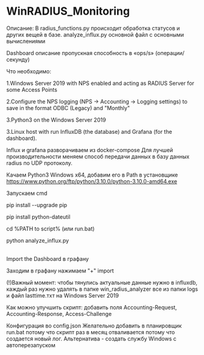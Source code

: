 # WinRADIUS_Monitoring

Описание:
В radius_functions.py происходит обработка статусов и других вещей в базе.
analyze_influx.py основной файл с основными вычислениями

Dashboard описание
пропускная способность в «ops/s» (операции/секунду) 

Что необходимо:

1.Windows Server 2019 with NPS enabled and acting as RADIUS Server for some Access Points

2.Configure the NPS logging (NPS -> Accounting -> Logging settings) to save in the format ODBC (Legacy) and "Monthly"

3.Python3 on the Windows Server 2019 

3.Linux host with run InfluxDB (the database) and Grafana (for the dashboard).


Influx и grafana разворачиваем из docker-compose
Для лучшей производительности меняем способ передачи данных в базу данных radius по UDP протоколу. 
 

Качаем Python3 Windows x64, добавим его в Path в установщике
https://www.python.org/ftp/python/3.10.0/python-3.10.0-amd64.exe


Запускаем cmd

pip install --upgrade pip

pip install python-dateutil


cd %PATH to script% (или run.bat)

python analyze_influx.py


<br>
Import the Dashboard в графану

Заходим в графану нажимаем "+" import

(!)Важный момент: чтобы тянулись актуальные данные нужно в influxdb, каждый раз нужно удалять в папке win_radius_analyzer все из папки logs и файл lasttime.тхт на Windows Server 2019



Как можно улучшить скрипт:
добавить поля Accounting-Request, Accounting-Response, Access-Challenge

Конфигурация во config.json
Желательно добавить в планировщик run.bat потому что скрипт раз в месяц отваливается потому что создается новый лог. Альтернатива - создать службу Windows с автоперезапуском


